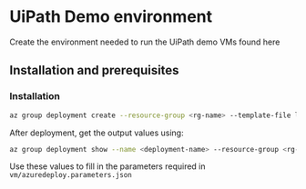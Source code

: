 # UiPath Demo environment

Create the environment needed to run the UiPath demo VMs found here

## Installation and prerequisites

### Installation

```bash
az group deployment create --resource-group <rg-name> --template-file lab/azuredeploy.json --name <deployment-name> --parameters lab/azuredeploy.parameters.json
```

After deployment, get the output values using:
```bash
az group deployment show --name <deployment-name> --resource-group <rg-name> --query properties.outputs -o json
```

Use these values to fill in the parameters required in `vm/azuredeploy.parameters.json`

